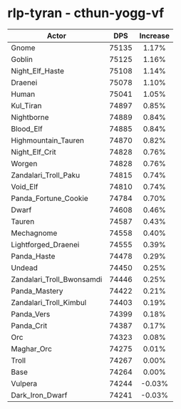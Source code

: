 # rlp-tyran - cthun-yogg-vf
| Actor | DPS | Increase |
|---|:---:|:---:|
|Gnome|75135|1.17%|
|Goblin|75125|1.16%|
|Night_Elf_Haste|75108|1.14%|
|Draenei|75078|1.10%|
|Human|75041|1.05%|
|Kul_Tiran|74897|0.85%|
|Nightborne|74889|0.84%|
|Blood_Elf|74885|0.84%|
|Highmountain_Tauren|74870|0.82%|
|Night_Elf_Crit|74828|0.76%|
|Worgen|74828|0.76%|
|Zandalari_Troll_Paku|74815|0.74%|
|Void_Elf|74810|0.74%|
|Panda_Fortune_Cookie|74784|0.70%|
|Dwarf|74608|0.46%|
|Tauren|74587|0.43%|
|Mechagnome|74558|0.40%|
|Lightforged_Draenei|74555|0.39%|
|Panda_Haste|74478|0.29%|
|Undead|74450|0.25%|
|Zandalari_Troll_Bwonsamdi|74446|0.25%|
|Panda_Mastery|74422|0.21%|
|Zandalari_Troll_Kimbul|74403|0.19%|
|Panda_Vers|74399|0.18%|
|Panda_Crit|74387|0.17%|
|Orc|74323|0.08%|
|Maghar_Orc|74275|0.01%|
|Troll|74267|0.00%|
|Base|74264|0.00%|
|Vulpera|74244|-0.03%|
|Dark_Iron_Dwarf|74241|-0.03%|
